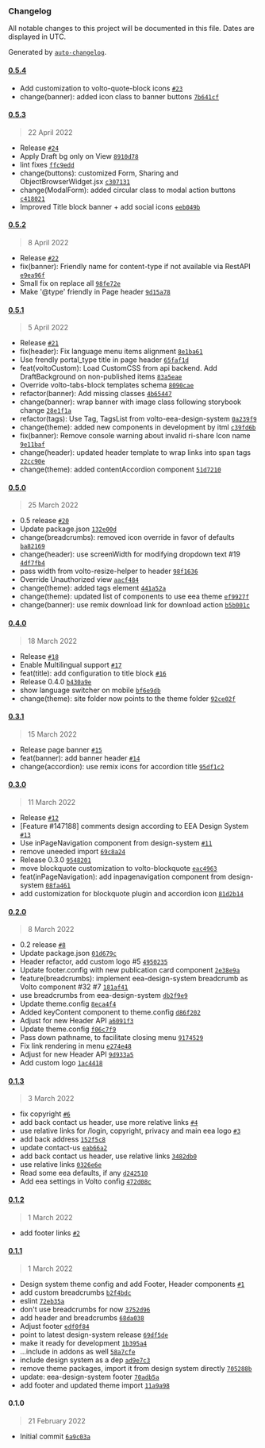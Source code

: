 ### Changelog

All notable changes to this project will be documented in this file. Dates are displayed in UTC.

Generated by [`auto-changelog`](https://github.com/CookPete/auto-changelog).

#### [0.5.4](https://github.com/eea/volto-eea-website-theme/compare/0.5.3...0.5.4)

- Add customization to volto-quote-block icons [`#23`](https://github.com/eea/volto-eea-website-theme/pull/23)
- change(banner): added icon class to banner  buttons [`7b641cf`](https://github.com/eea/volto-eea-website-theme/commit/7b641cfdc433fd638ff8ba2c3f4b9131a9f8142a)

#### [0.5.3](https://github.com/eea/volto-eea-website-theme/compare/0.5.2...0.5.3)

> 22 April 2022

- Release [`#24`](https://github.com/eea/volto-eea-website-theme/pull/24)
- Apply Draft bg only on View [`8910d78`](https://github.com/eea/volto-eea-website-theme/commit/8910d78baf0663d9eb820a3846ae24dea8eaa674)
- lint fixes [`ffc9edd`](https://github.com/eea/volto-eea-website-theme/commit/ffc9edd7dd90033d9ed8ccbe17c5327e68128b6f)
- change(buttons): customized Form, Sharing and ObjectBrowserWidget.jsx [`c307131`](https://github.com/eea/volto-eea-website-theme/commit/c307131f911dc05c2a9ef7d9c79357cd85de0fc4)
- change(ModalForm): added circular class to modal action buttons [`c418021`](https://github.com/eea/volto-eea-website-theme/commit/c418021da30aee28113edecea53ebd9d2316dfcd)
- Improved Title block banner + add social icons [`eeb049b`](https://github.com/eea/volto-eea-website-theme/commit/eeb049bb02146a48949b8ff5f5d09727e99fe192)

#### [0.5.2](https://github.com/eea/volto-eea-website-theme/compare/0.5.1...0.5.2)

> 8 April 2022

- Release [`#22`](https://github.com/eea/volto-eea-website-theme/pull/22)
- fix(banner): Friendly name for content-type if not available via RestAPI [`e9ea96f`](https://github.com/eea/volto-eea-website-theme/commit/e9ea96f3d74998e9d4e5ee9494183cdd40500666)
- Small fix on replace all [`98fe72e`](https://github.com/eea/volto-eea-website-theme/commit/98fe72e4493aa322b704da1ddff91ee5021b66ce)
- Make '@type' friendly in Page header [`9d15a78`](https://github.com/eea/volto-eea-website-theme/commit/9d15a78d445482ffe58b14839a2176b82c55bf71)

#### [0.5.1](https://github.com/eea/volto-eea-website-theme/compare/0.5.0...0.5.1)

> 5 April 2022

- Release [`#21`](https://github.com/eea/volto-eea-website-theme/pull/21)
- fix(header): Fix language menu items alignment [`8e1ba61`](https://github.com/eea/volto-eea-website-theme/commit/8e1ba6132d02a5e8cfa455d7d99f5cd5f88a3d02)
- Use frendly portal_type title in page header [`65faf1d`](https://github.com/eea/volto-eea-website-theme/commit/65faf1de6d0328095d7e6ddba05cd2bb5a82d62c)
- feat(voltoCustom): Load CustomCSS from api backend. Add DraftBackground on non-published items [`83a5eae`](https://github.com/eea/volto-eea-website-theme/commit/83a5eaea469e81ae49f875e2601e3011f9f6bdee)
- Override volto-tabs-block templates schema [`8090cae`](https://github.com/eea/volto-eea-website-theme/commit/8090cae55ecb30b41dd7097637ee564c57f3e051)
- refactor(banner): Add missing classes [`4b65447`](https://github.com/eea/volto-eea-website-theme/commit/4b65447cf5d28a50c9260108029d5be01079e4ea)
- change(banner): wrap banner with image class following storybook change [`28e1f1a`](https://github.com/eea/volto-eea-website-theme/commit/28e1f1a0aa05c38c96c5e35343b2dfde0486c1c1)
- refactor(tags): Use Tag, TagsList from volto-eea-design-system [`0a239f9`](https://github.com/eea/volto-eea-website-theme/commit/0a239f924c53a91170d762db8514936640d4c32b)
- change(theme): added new components in development by itml [`c39fd6b`](https://github.com/eea/volto-eea-website-theme/commit/c39fd6bb5c80e14d2ab8ec75e9fc1a45c67974da)
- fix(banner): Remove console warning about invalid ri-share Icon name [`9e11baf`](https://github.com/eea/volto-eea-website-theme/commit/9e11bafce31950e38aac64c523bfe128f6615226)
- change(header): updated header template to wrap links into span tags [`22cc90e`](https://github.com/eea/volto-eea-website-theme/commit/22cc90e34b0a4975eaccbe8f4af8fb581cccef4a)
- change(theme): added contentAccordion component [`51d7210`](https://github.com/eea/volto-eea-website-theme/commit/51d7210fc88217ae1aacdfea152c094f47eab981)

#### [0.5.0](https://github.com/eea/volto-eea-website-theme/compare/0.4.0...0.5.0)

> 25 March 2022

- 0.5 release [`#20`](https://github.com/eea/volto-eea-website-theme/pull/20)
- Update package.json [`132e00d`](https://github.com/eea/volto-eea-website-theme/commit/132e00db7d1c39bf380a7b1e823032e9ad3396b7)
- change(breadcrumbs): removed icon override in favor of defaults [`ba82169`](https://github.com/eea/volto-eea-website-theme/commit/ba82169e1244a9683daaf6da0daa3726a469932d)
- change(header): use screenWidth for modifying dropdown text #19 [`4df7fb4`](https://github.com/eea/volto-eea-website-theme/commit/4df7fb402a43e8e05b06e51878a48a439b92d063)
- pass width from volto-resize-helper to header [`98f1636`](https://github.com/eea/volto-eea-website-theme/commit/98f16360bc4e2241797fb449ed6362c18a1b1545)
- Override Unauthorized view [`aacf484`](https://github.com/eea/volto-eea-website-theme/commit/aacf48409a391d0c6191af22730a48b184cfcedf)
- change(theme):  added tags element [`441a52a`](https://github.com/eea/volto-eea-website-theme/commit/441a52a52fb275dde9c133680743ab1af1c267fb)
- change(theme): updated list of components to use eea theme [`ef9927f`](https://github.com/eea/volto-eea-website-theme/commit/ef9927f2f9562fff4ce038c016b0edf134254eb7)
- change(banner): use remix download link for download action [`b5b001c`](https://github.com/eea/volto-eea-website-theme/commit/b5b001c89fce735f78502bf9035291344768fb47)

#### [0.4.0](https://github.com/eea/volto-eea-website-theme/compare/0.3.1...0.4.0)

> 18 March 2022

- Release [`#18`](https://github.com/eea/volto-eea-website-theme/pull/18)
- Enable Multilingual support [`#17`](https://github.com/eea/volto-eea-website-theme/pull/17)
- feat(title): add configuration to title block [`#16`](https://github.com/eea/volto-eea-website-theme/pull/16)
- Release 0.4.0 [`b430a9e`](https://github.com/eea/volto-eea-website-theme/commit/b430a9e8b88f2e218d049d8c3fa8cbfd5a992bc6)
- show language switcher on mobile [`bf6e9db`](https://github.com/eea/volto-eea-website-theme/commit/bf6e9db7ccdad2e9052588ba3a9d725dfdfbbd57)
- change(theme): site folder now points to the theme folder [`92ce02f`](https://github.com/eea/volto-eea-website-theme/commit/92ce02f198d0fc0a6f475e3215f78addc9a05d0a)

#### [0.3.1](https://github.com/eea/volto-eea-website-theme/compare/0.3.0...0.3.1)

> 15 March 2022

- Release page banner [`#15`](https://github.com/eea/volto-eea-website-theme/pull/15)
- feat(banner): add banner header [`#14`](https://github.com/eea/volto-eea-website-theme/pull/14)
- change(accordion): use remix icons for accordion title [`95df1c2`](https://github.com/eea/volto-eea-website-theme/commit/95df1c286ed474877c842f069e153e0e22410f08)

#### [0.3.0](https://github.com/eea/volto-eea-website-theme/compare/0.2.0...0.3.0)

> 11 March 2022

- Release [`#12`](https://github.com/eea/volto-eea-website-theme/pull/12)
- [Feature #147188] comments design according to EEA Design System [`#13`](https://github.com/eea/volto-eea-website-theme/pull/13)
- Use inPageNavigation component from design-system [`#11`](https://github.com/eea/volto-eea-website-theme/pull/11)
- remove uneeded import [`69c8a24`](https://github.com/eea/volto-eea-website-theme/commit/69c8a2475dd0e4cfb0c319be6ba03882373abe56)
- Release 0.3.0 [`9548201`](https://github.com/eea/volto-eea-website-theme/commit/95482014c1175068701eeb1ab9fec1645507acc0)
- move blockquote customization to volto-blockquote [`eac4963`](https://github.com/eea/volto-eea-website-theme/commit/eac496391cde62174d96fee26a51ee1b0bbadf64)
- feat(inPageNavigation): add inpagenavigation component from design-system [`08fa461`](https://github.com/eea/volto-eea-website-theme/commit/08fa461784be9d6c3777279f59cbb0fd19335c10)
- add customization for blockquote plugin and accordion icon [`81d2b14`](https://github.com/eea/volto-eea-website-theme/commit/81d2b1425b4b46ad5398f6fa957a38e0779b815a)

#### [0.2.0](https://github.com/eea/volto-eea-website-theme/compare/0.1.3...0.2.0)

> 8 March 2022

- 0.2 release [`#8`](https://github.com/eea/volto-eea-website-theme/pull/8)
- Update package.json [`01d679c`](https://github.com/eea/volto-eea-website-theme/commit/01d679c835402e1cfe53b092a247e09683568308)
- Header refactor, add custom logo #5 [`4950235`](https://github.com/eea/volto-eea-website-theme/commit/49502358105437cfeac3b144e6d301cb59aa2346)
- Update footer.config with new publication card component [`2e38e9a`](https://github.com/eea/volto-eea-website-theme/commit/2e38e9a417f835009d60c80d4eb4b30229f55e45)
- feature(breadcrumbs): implement eea-design-system breadcrumb as Volto component #32 #7 [`181af41`](https://github.com/eea/volto-eea-website-theme/commit/181af4125ce2b9ddac56dab4723cb11c26633221)
- use breadcrumbs from eea-design-system [`db2f9e9`](https://github.com/eea/volto-eea-website-theme/commit/db2f9e9a4327420a3cce9a9903cd88549b129eab)
- Update theme.config [`8eca4f4`](https://github.com/eea/volto-eea-website-theme/commit/8eca4f40397a4aeca6d39029c92db78968d37064)
- Added keyContent component to theme.config [`d86f202`](https://github.com/eea/volto-eea-website-theme/commit/d86f202d0274d839487a88b51cae9a0e899beb23)
- Adjust for new Header API [`a6091f3`](https://github.com/eea/volto-eea-website-theme/commit/a6091f3800e37422e85d8f22bfa836de82829263)
- Update theme.config [`f06c7f9`](https://github.com/eea/volto-eea-website-theme/commit/f06c7f9b49e1fe2e113214c4989378e4ac6e6e9b)
- Pass down pathname, to facilitate closing menu [`9174529`](https://github.com/eea/volto-eea-website-theme/commit/91745295041665cbe55309520b74fa8b457ca51d)
- Fix link rendering in menu [`e274e48`](https://github.com/eea/volto-eea-website-theme/commit/e274e488d6135a8be0dbe32143bd2ab01f754f9e)
- Adjust for new Header API [`9d933a5`](https://github.com/eea/volto-eea-website-theme/commit/9d933a561bf5ef2eb32507c4949bb4086748c051)
- Add custom logo [`1ac4418`](https://github.com/eea/volto-eea-website-theme/commit/1ac4418ed93321575cd8e2fbf0fb546f35224859)

#### [0.1.3](https://github.com/eea/volto-eea-website-theme/compare/0.1.2...0.1.3)

> 3 March 2022

- fix copyright [`#6`](https://github.com/eea/volto-eea-website-theme/pull/6)
- add back contact us header, use more relative links [`#4`](https://github.com/eea/volto-eea-website-theme/pull/4)
- use relative links for /login, copyright, privacy and main eea logo [`#3`](https://github.com/eea/volto-eea-website-theme/pull/3)
- add back address [`152f5c8`](https://github.com/eea/volto-eea-website-theme/commit/152f5c81a2285f1a4328d2321ff3b32251bd82b1)
- update contact-us [`eab66a2`](https://github.com/eea/volto-eea-website-theme/commit/eab66a292f82ce4ff3779855da187df9729c4d3f)
- add back contact us header, use relative links [`3482db0`](https://github.com/eea/volto-eea-website-theme/commit/3482db01c53d6ac44296044c6ae64795fa448bc5)
- use relative links [`0326e6e`](https://github.com/eea/volto-eea-website-theme/commit/0326e6e2674c831537b4aefeb8f5168b4e1fb64b)
- Read some eea defaults, if any [`d242510`](https://github.com/eea/volto-eea-website-theme/commit/d242510545b0292a66e50d5b1ac509c7f74c0321)
- Add eea settings in Volto config [`472d08c`](https://github.com/eea/volto-eea-website-theme/commit/472d08cdc9254d3c3d0dab931aa0f1de9573cd0d)

#### [0.1.2](https://github.com/eea/volto-eea-website-theme/compare/0.1.1...0.1.2)

> 1 March 2022

- add footer links [`#2`](https://github.com/eea/volto-eea-website-theme/pull/2)

#### [0.1.1](https://github.com/eea/volto-eea-website-theme/compare/0.1.0...0.1.1)

> 1 March 2022

- Design system theme config and add Footer, Header components [`#1`](https://github.com/eea/volto-eea-website-theme/pull/1)
- add custom breadcrumbs [`b2f4bdc`](https://github.com/eea/volto-eea-website-theme/commit/b2f4bdc6aac35cded6e4223bea274abc1e2bf39f)
- eslint [`72eb35a`](https://github.com/eea/volto-eea-website-theme/commit/72eb35a87dd8f3acc0e653a69cb136fadaa25faa)
- don't use breadcrumbs for now [`3752d96`](https://github.com/eea/volto-eea-website-theme/commit/3752d966fec094a22e93d6c7dc5e70a696796304)
- add header and breadcrumbs [`68da038`](https://github.com/eea/volto-eea-website-theme/commit/68da0389fb6dd8b24eecb5e31e14f0ffcba2656b)
- Adjust footer [`edf0f84`](https://github.com/eea/volto-eea-website-theme/commit/edf0f84f301e7895f293bd3d7bf8529cafdadc32)
- point to latest design-system release [`69df5de`](https://github.com/eea/volto-eea-website-theme/commit/69df5deb8476ba7c49ce6e77a0bf7370772138ae)
- make it ready for development [`1b395a4`](https://github.com/eea/volto-eea-website-theme/commit/1b395a49c5199f62e42b2cec84977985d0951eaf)
- ...include in addons as well [`58a7cfe`](https://github.com/eea/volto-eea-website-theme/commit/58a7cfe5b0ccaf3ad3422e7fa0ecf713331db5c4)
- include design system as a dep [`ad9e7c3`](https://github.com/eea/volto-eea-website-theme/commit/ad9e7c325300fb553865f5c347f097b2ac271a92)
- remove theme packages, import it from design system directly [`705288b`](https://github.com/eea/volto-eea-website-theme/commit/705288bdc39e5ba8e24e225b0db165e7427c1efc)
- update: eea-design-system footer [`70adb5a`](https://github.com/eea/volto-eea-website-theme/commit/70adb5a4ffb22bd0e1a0b8b926743b19aa569cfa)
- add footer and updated theme import [`11a9a98`](https://github.com/eea/volto-eea-website-theme/commit/11a9a98edc75532de6f8df308e7956025a82165f)

#### 0.1.0

> 21 February 2022

- Initial commit [`6a9c03a`](https://github.com/eea/volto-eea-website-theme/commit/6a9c03a7cebe71ca87e82cf58c42904063e9d8d3)
